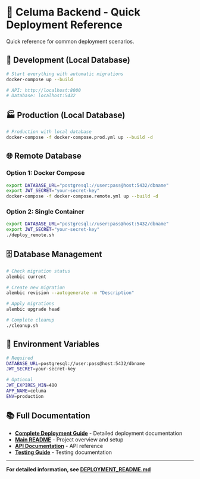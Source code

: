 # 🚀 Celuma Backend - Quick Deployment Reference

Quick reference for common deployment scenarios.

## 🧪 Development (Local Database)

```bash
# Start everything with automatic migrations
docker-compose up --build

# API: http://localhost:8000
# Database: localhost:5432
```

## 🏭 Production (Local Database)

```bash
# Production with local database
docker-compose -f docker-compose.prod.yml up --build -d
```

## 🌐 Remote Database

### Option 1: Docker Compose
```bash
export DATABASE_URL="postgresql://user:pass@host:5432/dbname"
export JWT_SECRET="your-secret-key"
docker-compose -f docker-compose.remote.yml up --build -d
```

### Option 2: Single Container
```bash
export DATABASE_URL="postgresql://user:pass@host:5432/dbname"
export JWT_SECRET="your-secret-key"
./deploy_remote.sh
```

## 🗄️ Database Management

```bash
# Check migration status
alembic current

# Create new migration
alembic revision --autogenerate -m "Description"

# Apply migrations
alembic upgrade head

# Complete cleanup
./cleanup.sh
```

## 🔧 Environment Variables

```bash
# Required
DATABASE_URL=postgresql://user:pass@host:5432/dbname
JWT_SECRET=your-secret-key

# Optional
JWT_EXPIRES_MIN=480
APP_NAME=celuma
ENV=production
```

## 📚 Full Documentation

- **[Complete Deployment Guide](DEPLOYMENT_README.md)** - Detailed deployment documentation
- **[Main README](README.md)** - Project overview and setup
- **[API Documentation](API_ENDPOINTS.md)** - API reference
- **[Testing Guide](tests/TESTING_README.md)** - Testing documentation

---

**For detailed information, see [DEPLOYMENT_README.md](DEPLOYMENT_README.md)**
